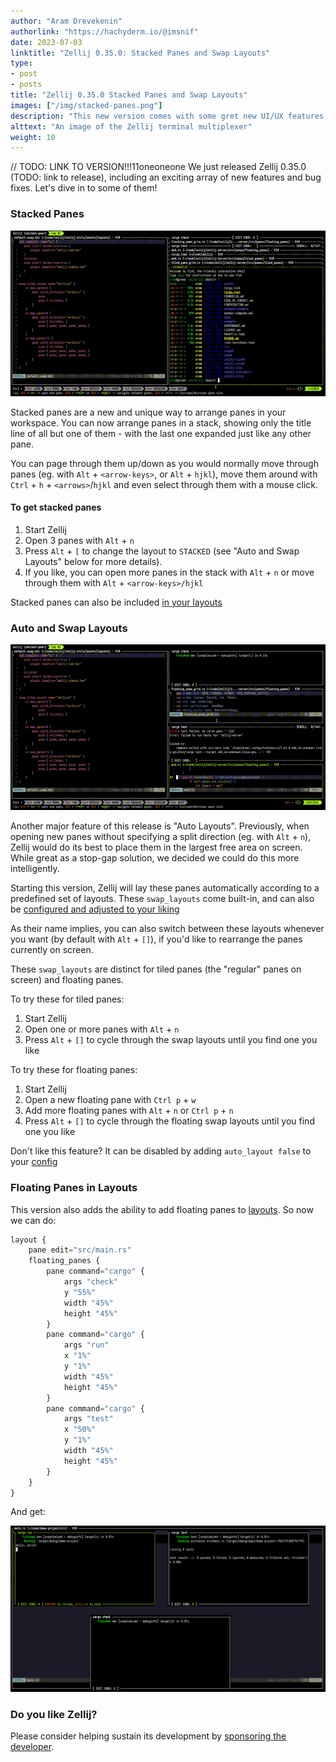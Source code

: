 ```yaml
---
author: "Aram Drevekenin"
authorlink: "https://hachyderm.io/@imsnif"
date: 2023-07-03
linktitle: "Zellij 0.35.0: Stacked Panes and Swap Layouts"
type:
- post
- posts
title: "Zellij 0.35.0 Stacked Panes and Swap Layouts"
images: ["/img/stacked-panes.png"]
description: "This new version comes with some gret new UI/UX features and extra functionality"
alttext: "An image of the Zellij terminal multiplexer"
weight: 10
---
```

// TODO: LINK TO VERSION!!!11oneoneone
We just released Zellij 0.35.0 (TODO: link to release), including an exciting array of new features and bug fixes. Let's dive in to some of them!

### Stacked Panes
![Stacked Panes preview](/img/stacked-panes-animated.gif)

Stacked panes are a new and unique way to arrange panes in your workspace. You can now arrange panes in a stack, showing only the title line of all but one of them - with the last one expanded just like any other pane.

You can page through them up/down as you would normally move through panes (eg. with `Alt` + `<arrow-keys>`, or `Alt` + `hjkl`), move them around with `Ctrl` + `h` + `<arrows>`/`hjkl` and even select through them with a mouse click.

#### To get stacked panes
1. Start Zellij
2. Open 3 panes with `Alt` + `n`
3. Press `Alt` + `[` to change the layout to `STACKED` (see "Auto and Swap Layouts" below for more details).
4. If you like, you can open more panes in the stack with `Alt` + `n` or move through them with `Alt` + `<arrow-keys>/hjkl`

Stacked panes can also be included [in your layouts](/documentation/creating-a-layout.html#stacked)

### Auto and Swap Layouts
![Auto and Swap Layouts preview](/img/swap-layouts-preview.gif)

Another major feature of this release is "Auto Layouts". Previously, when opening new panes without specifying a split direction (eg. with `Alt` + `n`), Zellij would do its best to place them in the largest free area on screen. While great as a stop-gap solution, we decided we could do this more intelligently.

Starting this version, Zellij will lay these panes automatically according to a predefined set of layouts. These `swap_layouts` come built-in, and can also be [configured and adjusted to your liking](/documentation/swap-layouts.html)

As their name implies, you can also switch between these layouts whenever you want (by default with `Alt` + `[]`), if you'd like to rearrange the panes currently on screen.

These `swap_layouts` are distinct for tiled panes (the "regular" panes on screen) and floating panes.

To try these for tiled panes:
1. Start Zellij
2. Open one or more panes with `Alt` + `n`
3. Press `Alt` + `[]` to cycle through the swap layouts until you find one you like

To try these for floating panes:
1. Start Zellij
2. Open a new floating pane with `Ctrl p` + `w`
3. Add more floating panes with `Alt` + `n` or `Ctrl p` + `n`
4. Press `Alt` + `[]` to cycle through the floating swap layouts until you find one you like

Don't like this feature? It can be disabled by adding `auto_layout false` to your [config](/documentation/options.html#auto_layout)

### Floating Panes in Layouts
This version also adds the ability to add floating panes to [layouts](https://zellij.dev/tutorials/layouts/). So now we can do:

```javascript
layout {
    pane edit="src/main.rs"
    floating_panes {
        pane command="cargo" {
            args "check"
            y "55%"
            width "45%"
            height "45%"
        }
        pane command="cargo" {
            args "run"
            x "1%"
            y "1%"
            width "45%"
            height "45%"
        }
        pane command="cargo" {
            args "test"
            x "50%"
            y "1%"
            width "45%"
            height "45%"
        }
    }
}
```

And get:

![floating_panes in layouts](/img/floating_panes_layouts.png)

### Do you like Zellij?
Please consider helping sustain its development by [sponsoring the developer](https://github.com/sponsors/imsnif).
